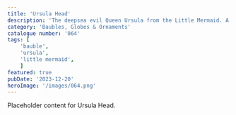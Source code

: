 ```yaml
---
title: 'Ursula Head'
description: 'The deepsea evil Queen Ursula from the Little Mermaid. A cool bauble for any fan of the movie'
category: 'Baubles, Globes & Ornaments'
catalogue number: '064'
tags: [
    'bauble', 
    'ursula',
    'little mermaid', 
    ]
featured: true
pubDate: '2023-12-20'
heroImage: '/images/064.png'
---
```


Placeholder content for Ursula Head.